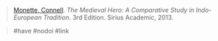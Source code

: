 > [Monette, Connell](monette.md). *The Medieval Hero: A Comparative Study in Indo-European Tradition*. 3rd Edition. Sirius Academic, 2013.

> #have #nodoi #link 